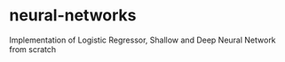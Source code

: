 # neural-networks
Implementation of Logistic Regressor, Shallow and Deep Neural Network from scratch
